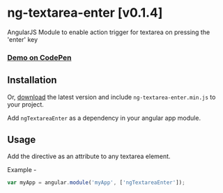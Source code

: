 # ng-textarea-enter [v0.1.4]
AngularJS Module to enable action trigger for textarea on pressing the 'enter' key 

### [Demo on CodePen](http://codepen.io/amdsouza92/pen/pyNMjQ)

## Installation

Or, [download](https://github.com/ArunMichaelDsouza/ng-textarea-enter/releases) the latest version and include ``ng-textarea-enter.min.js`` to your project.

Add ``ngTextareaEnter`` as a dependency in your angular app module.

## Usage

Add the directive as an attribute to any textarea element. 

Example - 
```javascript
var myApp = angular.module('myApp', ['ngTextareaEnter']);
```

